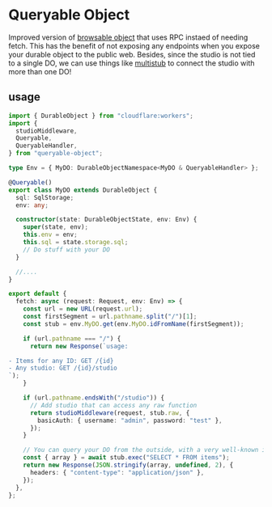 # Queryable Object

Improved version of [browsable object](https://github.com/outerbase/browsable-durable-object) that uses RPC instaed of needing fetch. This has the benefit of not exposing any endpoints when you expose your durable object to the public web. Besides, since the studio is not tied to a single DO, we can use things like [multistub](https://github.com/janwilmake/multistub) to connect the studio with more than one DO!

## usage

```ts
import { DurableObject } from "cloudflare:workers";
import {
  studioMiddleware,
  Queryable,
  QueryableHandler,
} from "queryable-object";

type Env = { MyDO: DurableObjectNamespace<MyDO & QueryableHandler> };

@Queryable()
export class MyDO extends DurableObject {
  sql: SqlStorage;
  env: any;

  constructor(state: DurableObjectState, env: Env) {
    super(state, env);
    this.env = env;
    this.sql = state.storage.sql;
    // Do stuff with your DO
  }

  //....
}

export default {
  fetch: async (request: Request, env: Env) => {
    const url = new URL(request.url);
    const firstSegment = url.pathname.split("/")[1];
    const stub = env.MyDO.get(env.MyDO.idFromName(firstSegment));

    if (url.pathname === "/") {
      return new Response(`usage:

- Items for any ID: GET /{id}
- Any studio: GET /{id}/studio
`);
    }

    if (url.pathname.endsWith("/studio")) {
      // Add studio that can access any raw function
      return studioMiddleware(request, stub.raw, {
        basicAuth: { username: "admin", password: "test" },
      });
    }

    // You can query your DO from the outside, with a very well-known interface!
    const { array } = await stub.exec("SELECT * FROM items");
    return new Response(JSON.stringify(array, undefined, 2), {
      headers: { "content-type": "application/json" },
    });
  },
};
```
